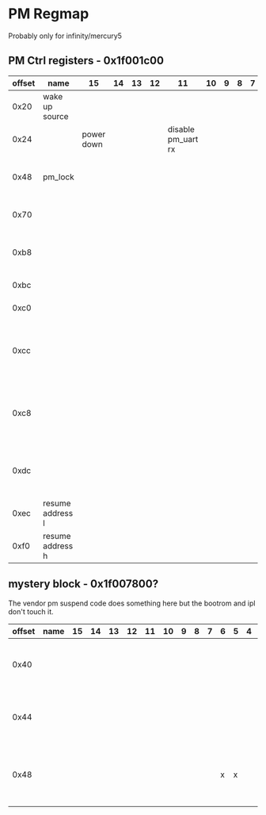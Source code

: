 # PM Regmap

Probably only for infinity/mercury5

## PM Ctrl registers - 0x1f001c00

| offset | name             | 15         | 14 | 13 | 12 | 11                 | 10 | 9 | 8 | 7 | 6 | 5 | 4             | 3               | 2                 | 1   | 0 | Notes                              |
|--------|------------------|------------|----|----|----|--------------------|----|---|---|---|---|---|---------------|-----------------|-------------------|-----|---|------------------------------------|
| 0x20   | wake up source   |            |    |    |    |                    |    |   |   |   |   |   | rtc           |                 | wol               | sar |   |                                    |
| 0x24   |                  | power down |    |    |    | disable pm_uart rx |    |   |   |   |   |   |               |                 |                   |     |   |                                    |
| 0x48   | pm_lock          |            |    |    |    |                    |    |   |   |   |   |   |               |                 |                   |     |   | write 0xbabe to unlock pm_gpio4    |
| 0x70   |                  |            |    |    |    |                    |    |   |   |   |   |   | ir in is gpio | isoen2gpio4?    | link wkint2gpio4? |     |   |                                    |
| 0xb8   |                  |            |    |    |    |                    |    |   |   |   |   |   |               |                 |                   |     |   | write 0x79 to trigger a reset      |
| 0xbc   |                  |            |    |    |    |                    |    |   |   |   |   |   |               | temp sensor en? |                   |     |   |                                    |
| 0xc0   |                  |            |    |    |    |                    |    |   |   |   |   |   | ipl sets      |                 |                   | x   | x |                                    |
| 0xcc   |                  |            |    |    |    |                    |    |   |   |   |   |   |               |                 |                   |     |   | power down code writes 0x9fe8 here |
| 0xc8   |                  |            |    |    |    |                    |    |   |   |   |   |   |               |                 |                   |     |   | power down code writes 0x9fe8 here |
| 0xdc   |                  |            |    |    |    |                    |    |   |   |   |   |   |               |                 |                   |     |   | some pm code writes 0xa5 here      |
| 0xec   | resume address l |            |    |    |    |                    |    |   |   |   |   |   |               |                 |                   |     |   |                                    |
| 0xf0   | resume address h |            |    |    |    |                    |    |   |   |   |   |   |               |                 |                   |     |   |                                    |

## mystery block - 0x1f007800?

The vendor pm suspend code does something here but the bootrom and ipl don't touch it.

| offset | name | 15 | 14 | 13 | 12 | 11 | 10 | 9 | 8 | 7 | 6 | 5 | 4 | 3 | 2 | 1 | 0 | Notes                                          |
|--------|------|----|----|----|----|----|----|---|---|---|---|---|---|---|---|---|---|------------------------------------------------|
| 0x40   |      |    |    |    |    |    |    |   |   |   |   |   |   |   |   |   |   | 0x0010 when booted, can write 0x00F9           |
| 0x44   |      |    |    |    |    |    |    |   |   |   |   |   |   |   |   |   |   | 0x0001 when booted, can write 0xFFFF           |
| 0x48   |      |    |    |    |    |    |    |   |   |   | x | x |   |   |   |   |   | 0x0000 when booted, writing locks up processor |
